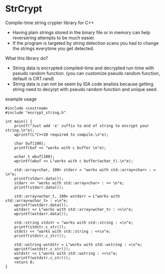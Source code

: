 # StrCrypt
Compile-time string crypter library for C++

- Having plain strings stored in the binary file or in memory can help reversering attempts to be much easier.
- If the program is targeted by string detection scans you had to change the strings everytime you get detected.

What this library do?
- String data is encrypted compiled-time and decrypted run-time with pseudo random function. (you can customize pseudo random function, default is CRT.rand)
- String data is can not be seem by IDA code analisis because getting string need to decyrpt with pseudo random function and unique seed.

example usage 
```
#include <iostream>
#include "encrypt_string.h"

int main() {
	printf("Just add 'e' suffix to end of string to encrypt your string.\n"e);
	wprintf(L"C++20 required to compile.\n"e);

	char buf[100];
	printf(buf << "works with c buffer \n"e);

	wchar_t wbuf[100];
	wprintf(wbuf << L"works with c buffer(wchar_t).\n"e);

	std::array<char, 100> stdarr = "works with std::array<char> : = \n"e;
	printf(stdarr.data());
	stdarr << "works with std::array<char> : << \n"e;
	printf(stdarr.data());

	std::array<wchar_t, 100> wstdarr = L"works with std::array<wchar_t> : =\n"e;
	wprintf(wstdarr.data());
	wstdarr << L"works with std::array<wchar_t> : <<\n"e;
	wprintf(wstdarr.data());

	std::string stdstr = "works with std::string : =\n"e;
	printf(stdstr.c_str());
	stdstr << "works with std::string : <<\n"e;
	printf(stdstr.c_str());

	std::wstring wstdstr = L"works with std::wstring : =\n"e;
	wprintf(wstdstr.c_str());
	wstdstr << L"works with std::wstring : <<\n"e;
	wprintf(wstdstr.c_str());
	return 0;
}
```

